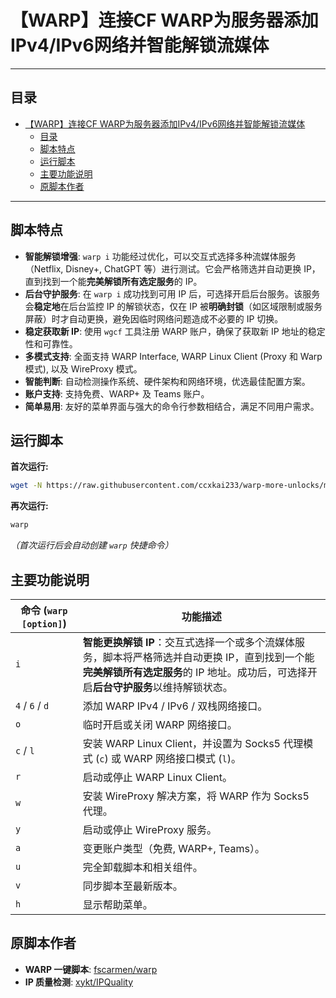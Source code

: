 # 【WARP】连接CF WARP为服务器添加IPv4/IPv6网络并智能解锁流媒体

* * *

## 目录

- [【WARP】连接CF WARP为服务器添加IPv4/IPv6网络并智能解锁流媒体](#warp连接cf-warp为服务器添加ipv4ipv6网络并智能解锁流媒体)
  - [目录](#目录)
  - [脚本特点](#脚本特点)
  - [运行脚本](#运行脚本)
  - [主要功能说明](#主要功能说明)
  - [原脚本作者](#原脚本作者)

* * *

## 脚本特点

*   **智能解锁增强**: `warp i` 功能经过优化，可以交互式选择多种流媒体服务（Netflix, Disney+, ChatGPT 等）进行测试。它会严格筛选并自动更换 IP，直到找到一个能**完美解锁所有选定服务**的 IP。
*   **后台守护服务**: 在 `warp i` 成功找到可用 IP 后，可选择开启后台服务。该服务会**稳定地**在后台监控 IP 的解锁状态，仅在 IP 被**明确封锁**（如区域限制或服务屏蔽）时才自动更换，避免因临时网络问题造成不必要的 IP 切换。
*   **稳定获取新 IP**: 使用 `wgcf` 工具注册 WARP 账户，确保了获取新 IP 地址的稳定性和可靠性。
*   **多模式支持**: 全面支持 WARP Interface, WARP Linux Client (Proxy 和 Warp 模式), 以及 WireProxy 模式。
*   **智能判断**: 自动检测操作系统、硬件架构和网络环境，优选最佳配置方案。
*   **账户支持**: 支持免费、WARP+ 及 Teams 账户。
*   **简单易用**: 友好的菜单界面与强大的命令行参数相结合，满足不同用户需求。

## 运行脚本

**首次运行:**
```bash
wget -N https://raw.githubusercontent.com/ccxkai233/warp-more-unlocks/main/menu.sh && bash menu.sh
```

**再次运行:**
```bash
warp
```
*（首次运行后会自动创建 `warp` 快捷命令）*

## 主要功能说明

| 命令 (`warp [option]`) | 功能描述 |
| ---------------------- | ------------------------------------------------------------ |
| `i`                    | **智能更换解锁 IP**：交互式选择一个或多个流媒体服务，脚本将严格筛选并自动更换 IP，直到找到一个能**完美解锁所有选定服务**的 IP 地址。成功后，可选择开启**后台守护服务**以维持解锁状态。 |
| `4` / `6` / `d`        | 添加 WARP IPv4 / IPv6 / 双栈网络接口。 |
| `o`                    | 临时开启或关闭 WARP 网络接口。 |
| `c` / `l`              | 安装 WARP Linux Client，并设置为 Socks5 代理模式 (`c`) 或 WARP 网络接口模式 (`l`)。 |
| `r`                    | 启动或停止 WARP Linux Client。 |
| `w`                    | 安装 WireProxy 解决方案，将 WARP 作为 Socks5 代理。 |
| `y`                    | 启动或停止 WireProxy 服务。 |
| `a`                    | 变更账户类型（免费, WARP+, Teams）。 |
| `u`                    | 完全卸载脚本和相关组件。 |
| `v`                    | 同步脚本至最新版本。 |
| `h`                    | 显示帮助菜单。 |

## 原脚本作者

*   **WARP 一键脚本**: [fscarmen/warp](https://gitlab.com/fscarmen/warp/)
*   **IP 质量检测**: [xykt/IPQuality](https://github.com/xykt/IPQuality)